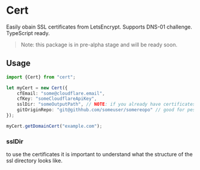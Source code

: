 # Cert
Easily obain SSL certificates from LetsEncrypt. Supports DNS-01 challenge. TypeScript ready.

> Note: this package is in pre-alpha stage and will be ready soon.

## Usage 

```typescript
import {Cert} from "cert";

let myCert = new Cert({
    cfEmail: "some@cloudflare.email",
    cfKey: "someCloudflareApiKey",
    sslDir: "someOutputPath", // NOTE: if you already have certificates, make sure you put them in here, so cert only requires the missing ones
    gitOriginRepo: "git@githhub.com/someuser/somereopo" // good for pesistence in highly volatile environments like docker
});

myCert.getDomainCert("example.com");
```

### sslDir
to use the certificates it is important to understand what the structure of the ssl directory looks like.